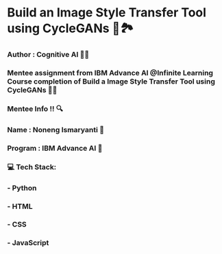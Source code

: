# Build an Image Style Transfer Tool using CycleGANs 📸🏞️

### Author : Cognitive AI 🤖🤖


### Mentee assignment from IBM Advance AI @Infinite Learning Course completion of Build a Image Style Transfer Tool using CycleGANs 🙌🌟

### Mentee Info !! 🔍

### Name : Noneng Ismaryanti 👸
### Program : IBM Advance AI 🤖

### 💻 Tech Stack:
### - Python 
### - HTML
### - CSS
### - JavaScript
